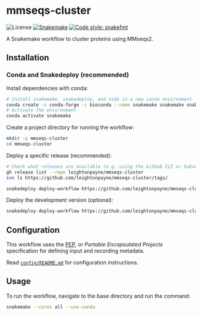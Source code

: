 # mmseqs-cluster

![License](https://img.shields.io/badge/License-MIT-blue.svg)
[![Snakemake](https://img.shields.io/badge/snakemake-7.19.1-brightgreen.svg?style=flat)](https://snakemake.readthedocs.io)
[![Code style: snakefmt](https://img.shields.io/badge/code%20style-snakefmt-000000.svg)](https://github.com/snakemake/snakefmt)

A Snakemake workflow to cluster proteins using MMseqs2.

## Installation

### Conda and Snakedeploy (recommended)

Install dependencies with conda:

```bash
# Install snakemake, snakedeploy, and eido in a new conda environment
conda create -c conda-forge -c bioconda --name snakemake snakemake snakedeploy eido
# Activate the environment
conda activate snakemake
```

Create a project directory for running the workflow:

```bash
mkdir -p mmseqs-cluster
cd mmseqs-cluster
```

Deploy a specific release (recommended):

```bash
# Check what releases are available (e.g. using the GitHub CLI or Subversion)
gh release list --repo leightonpayne/mmseqs-cluster
svn ls https://github.com/leightonpayne/mmseqs-cluster/tags/
```

```bash
snakedeploy deploy-workflow https://github.com/leightonpayne/mmseqs-cluster . --tag <RELEASE>
```

Deploy the development version (optional):

```bash
snakedeploy deploy-workflow https://github.com/leightonpayne/mmseqs-cluster . --branch master
```

## Configuration

This workflow uses the [PEP](https://pep.databio.org/en/latest/), or *Portable Encapsulated Projects* specification for defining input and recording metadata.

Read [`config/README.md`](https://github.com/leightonpayne/mmseqs-cluster/tree/master/config/README.md) for configuration instructions.

## Usage

To run the workflow, navigate to the base directory and run the command:

```bash
snakemake --cores all --use-conda
```


